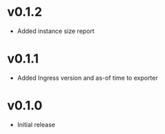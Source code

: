 # v0.1.2
* Added instance size report

# v0.1.1
* Added Ingress version and as-of time to exporter

# v0.1.0
* Initial release
